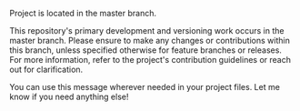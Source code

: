 Project is located in the master branch.

This repository's primary development and versioning work occurs in the master branch. Please ensure to make any changes or contributions within this branch, unless specified otherwise for feature branches or releases. For more information, refer to the project's contribution guidelines or reach out for clarification.

You can use this message wherever needed in your project files. Let me know if you need anything else!
